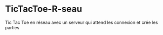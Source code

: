 # TicTacToe-R-seau
Tic Tac Toe en réseau avec un serveur qui attend les connexion et crée les parties
